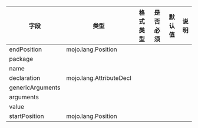 | 字段 | 类型 | 格式类型 | 是否必须 | 默认值 | 说明 |
|---|---|---|---|---|---|
| endPosition | mojo.lang.Position |  |  |  |
| package |  |  |  |  |
| name |  |  |  |  |
| declaration | mojo.lang.AttributeDecl |  |  |  |
| genericArguments |  |  |  |  |
| arguments |  |  |  |  |
| value |  |  |  |  |
| startPosition | mojo.lang.Position |  |  |  |
